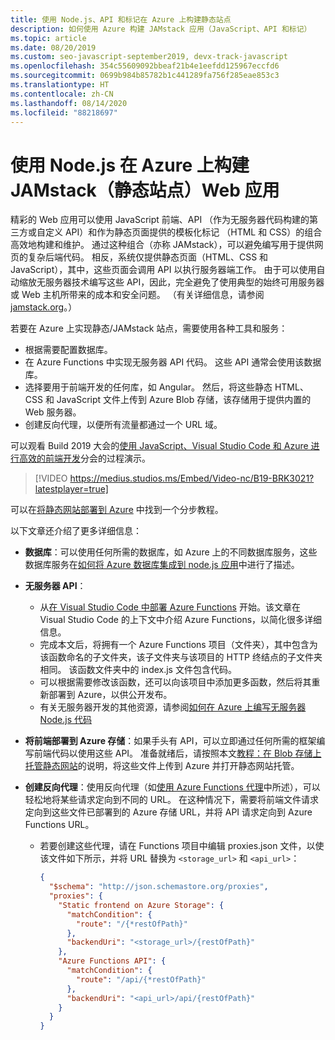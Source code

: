 ```yaml
---
title: 使用 Node.js、API 和标记在 Azure 上构建静态站点
description: 如何使用 Azure 构建 JAMstack 应用（JavaScript、API 和标记）
ms.topic: article
ms.date: 08/20/2019
ms.custom: seo-javascript-september2019, devx-track-javascript
ms.openlocfilehash: 354c55609092bbeaf21b4e1eefdd125967eccfd6
ms.sourcegitcommit: 0699b984b85782b1c441289fa756f285eae853c3
ms.translationtype: HT
ms.contentlocale: zh-CN
ms.lasthandoff: 08/14/2020
ms.locfileid: "88218697"
---
```

# <a name="build-jamstack-static-site-web-apps-on-azure-with-nodejs"></a>使用 Node.js 在 Azure 上构建 JAMstack（静态站点）Web 应用

精彩的 Web 应用可以使用 JavaScript  前端、API  （作为无服务器代码构建的第三方或自定义 API）和作为静态页面提供的模板化标记  （HTML 和 CSS）的组合高效地构建和维护。 通过这种组合（亦称 JAMstack），可以避免编写用于提供网页的复杂后端代码。 相反，系统仅提供静态页面（HTML、CSS 和 JavaScript），其中，这些页面会调用 API 以执行服务器端工作。 由于可以使用自动缩放无服务器技术编写这些 API，因此，完全避免了使用典型的始终可用服务器或 Web 主机所带来的成本和安全问题。 （有关详细信息，请参阅 [jamstack.org](https://jamstack.org/)。）

若要在 Azure 上实现静态/JAMstack 站点，需要使用各种工具和服务：

- 根据需要配置数据库。
- 在 Azure Functions 中实现无服务器 API 代码。 这些 API 通常会使用该数据库。
- 选择要用于前端开发的任何库，如 Angular。 然后，将这些静态 HTML、CSS 和 JavaScript 文件上传到 Azure Blob 存储，该存储用于提供内置的 Web 服务器。
- 创建反向代理，以便所有流量都通过一个 URL 域。

可以观看 Build 2019 大会的[使用 JavaScript、Visual Studio Code 和 Azure 进行高效的前端开发](https://azure.microsoft.com/resources/videos/build-2019-productive-front-end-development-with-javascript-visual-studio-code-and-azure/)分会的过程演示。

> [!VIDEO https://medius.studios.ms/Embed/Video-nc/B19-BRK3021?latestplayer=true]

可以在[将静态网站部署到 Azure](tutorial-vscode-static-website-node-01.md) 中找到一个分步教程。

以下文章还介绍了更多详细信息：

- **数据库**：可以使用任何所需的数据库，如 Azure 上的不同数据库服务，这些数据库服务在[如何将 Azure 数据库集成到 node.js 应用](node-howto-integrate-databases.md)中进行了描述。
  
- **无服务器 API**：

  - 从[在 Visual Studio Code 中部署 Azure Functions](tutorial-vscode-serverless-node-01.md) 开始。该文章在 Visual Studio Code 的上下文中介绍 Azure Functions，以简化很多详细信息。
  - 完成本文后，将拥有一个 Azure Functions 项目（文件夹），其中包含为该函数命名的子文件夹，该子文件夹与该项目的 HTTP 终结点的子文件夹相同。 该函数文件夹中的 index.js  文件包含代码。
  - 可以根据需要修改该函数，还可以向该项目中添加更多函数，然后将其重新部署到 Azure，以供公开发布。
  - 有关无服务器开发的其他资源，请参阅[如何在 Azure 上编写无服务器 Node.js 代码](node-howto-write-serverless-code.md)

- **将前端部署到 Azure 存储**：如果手头有 API，可以立即通过任何所需的框架编写前端代码以使用这些 API。 准备就绪后，请按照本文[教程：在 Blob 存储上托管静态网站](/azure/storage/blobs/storage-blob-static-website-host)的说明，将这些文件上传到 Azure 并打开静态网站托管。

- **创建反向代理**：使用反向代理（如[使用 Azure Functions 代理](/azure/azure-functions/functions-proxies)中所述），可以轻松地将某些请求定向到不同的 URL。 在这种情况下，需要将前端文件请求定向到这些文件已部署到的 Azure 存储 URL，并将 API 请求定向到 Azure Functions URL。

  - 若要创建这些代理，请在 Functions 项目中编辑 proxies.json  文件，以使该文件如下所示，并将 URL 替换为 `<storage_url>` 和 `<api_url>`：
  
    ```json
    {
      "$schema": "http://json.schemastore.org/proxies",
      "proxies": {
        "Static frontend on Azure Storage": {
          "matchCondition": {
            "route": "/{*restOfPath}"
          },
          "backendUri": "<storage_url>/{restOfPath}"
        },
        "Azure Functions API": {
          "matchCondition": {
            "route": "/api/{*restOfPath}"
          },
          "backendUri": "<api_url>/api/{restOfPath}"
        }
      }
    }
    ```
